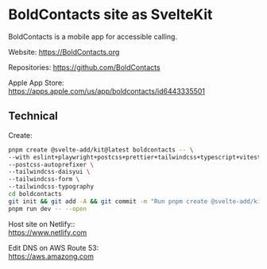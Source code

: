 # BoldContacts site as SvelteKit

BoldContacts is a mobile app for accessible calling.

Website: <https://BoldContacts.org>

Repositories: <https://github.com/BoldContacts>

Apple App Store: <https://apps.apple.com/us/app/boldcontacts/id6443335501>


## Technical

Create:

```sh
pnpm create @svelte-add/kit@latest boldcontacts -- \
--with eslint+playwright+postcss+prettier+tailwindcss+typescript+vitest \
--postcss-autoprefixer \
--tailwindcss-daisyui \
--tailwindcss-form \
--tailwindcss-typography
cd boldcontacts
git init && git add -A && git commit -m "Run pnpm create @svelte-add/kit@latest"
pnpm run dev -- --open
```

Host site on Netlify::<br>
<https://www.netlify.com>

Edit DNS on AWS Route 53:<br>
<https://aws.amazong.com>

